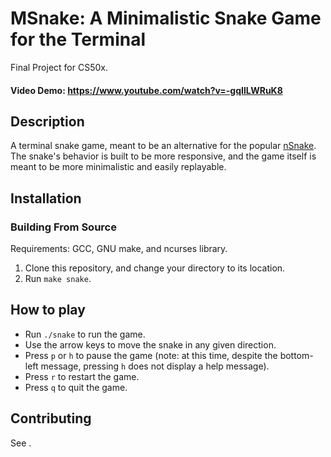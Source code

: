 # MSnake: A Minimalistic Snake Game for the Terminal

Final Project for CS50x.

#### Video Demo: https://www.youtube.com/watch?v=-gqIlLWRuK8

## Description

A terminal snake game, meant to be an alternative for the popular [nSnake](https://github.com/alexdantas/nSnake). The snake's behavior is built to be more responsive, and the game itself is meant to be more minimalistic and easily replayable. 

## Installation

### Building From Source

Requirements: GCC, GNU make, and ncurses library.

1. Clone this repository, and change your directory to its location.
2. Run `make snake`.

## How to play

- Run `./snake` to run the game. 
- Use the arrow keys to move the snake in any given direction.
- Press `p` or `h` to pause the game (note: at this time, despite the bottom-left message, pressing `h` does not display a help message).
- Press `r` to restart the game. 
- Press `q` to quit the game.

## Contributing

See [](CONTRIBUTING.md).

